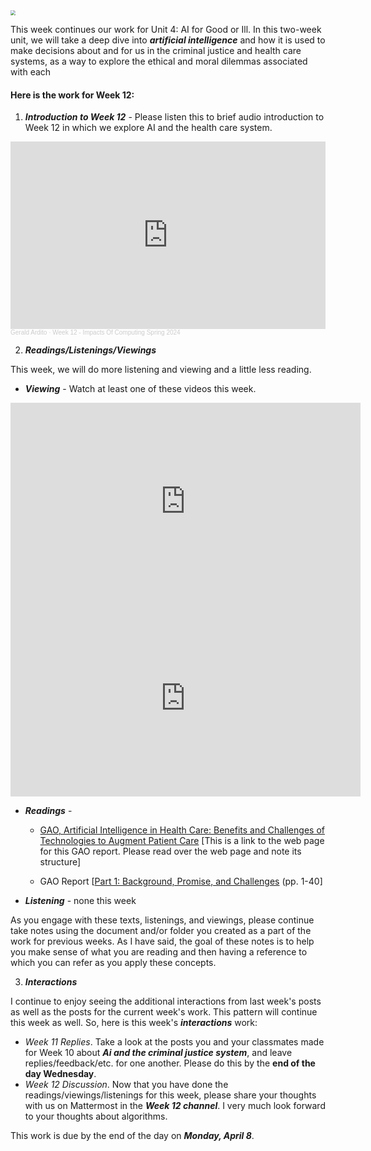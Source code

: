 <img src="https://images.unsplash.com/photo-1505751172876-fa1923c5c528?q=80&w=2070&auto=format&fit=crop&ixlib=rb-4.0.3&ixid=M3wxMjA3fDB8MHxwaG90by1wYWdlfHx8fGVufDB8fHx8fA%3D%3D" style="zoom:50%;" >

This week continues our work for Unit 4: AI for Good or Ill. In this two-week unit, we will take a deep dive into ***artificial intelligence*** and how it is used to make decisions about and for us in the criminal justice and health care systems, as a way to explore the ethical and moral dilemmas associated with each


#### Here is the work for Week 12:

1. ***Introduction to Week 12*** - Please listen this to brief audio introduction to Week 12 in which we explore AI and the health care system.

<iframe width="100%" height="300" scrolling="no" frameborder="no" allow="autoplay" src="https://w.soundcloud.com/player/?url=https%3A//api.soundcloud.com/tracks/1777069206&color=%23ff5500&auto_play=false&hide_related=false&show_comments=true&show_user=true&show_reposts=false&show_teaser=true&visual=true"></iframe><div style="font-size: 10px; color: #cccccc;line-break: anywhere;word-break: normal;overflow: hidden;white-space: nowrap;text-overflow: ellipsis; font-family: Interstate,Lucida Grande,Lucida Sans Unicode,Lucida Sans,Garuda,Verdana,Tahoma,sans-serif;font-weight: 100;"><a href="https://soundcloud.com/gerald-ardito" title="Gerald Ardito" target="_blank" style="color: #cccccc; text-decoration: none;">Gerald Ardito</a> · <a href="https://soundcloud.com/gerald-ardito/week-12-impacts-of-computing-spring-2024" title="Week 12 - Impacts Of Computing Spring 2024" target="_blank" style="color: #cccccc; text-decoration: none;">Week 12 - Impacts Of Computing Spring 2024</a></div>


2. ***Readings/Listenings/Viewings***

This week, we will do more listening and viewing and a little less reading. 

* ***Viewing*** - Watch at least one of these videos this week.

<iframe width="560" height="315" src="https://www.youtube.com/embed/xSDfma4VEx8?si=NZ9IMia_FIqXpvg6" title="YouTube video player" frameborder="0" allow="accelerometer; autoplay; clipboard-write; encrypted-media; gyroscope; picture-in-picture; web-share" allowfullscreen></iframe>

<iframe width="560" height="315" src="https://www.youtube.com/embed/j6EB9HO6acE?si=r7q0wpe_bo3Vq5I2" title="YouTube video player" frameborder="0" allow="accelerometer; autoplay; clipboard-write; encrypted-media; gyroscope; picture-in-picture; web-share" allowfullscreen></iframe>

* ***Readings*** - 

  * [GAO, Artificial Intelligence in Health Care: ](https://www.gao.gov/products/gao-21-7sp)[Benefits and Challenges of Technologies to Augment Patient Care](https://www.gao.gov/products/gao-21-7sp) [This is a link to the web page for this GAO report. Please read over the web page and note its structure]

  * GAO Report [[Part 1: Background, Promise, and Challenges](https://www.dropbox.com/s/3jixzsl3lf4ck2j/gao-21-7sp.pdf?dl=0) (pp. 1-40]

* ***Listening*** - none this week

As you engage with these texts, listenings, and viewings, please continue take notes using the document and/or folder you created as a part of the work for previous weeks.  As I have said, the goal of these notes is to help you make sense of what you are reading and then having a reference to which you can refer as you apply these concepts. 

3. ***Interactions***

I continue to enjoy seeing the additional interactions from last week's posts as well as the posts for the current week's work. This pattern will continue this week as well. So, here is this week's ***interactions*** work:

- *Week 11 Replies*. Take a look at the posts you and your classmates made for Week 10 about ***Ai and the criminal justice system***, and leave replies/feedback/etc. for one another. Please do this by the **end of the day Wednesday**.
- *Week 12 Discussion*. Now that you have done the readings/viewings/listenings for this week, please share your thoughts with us on Mattermost in the ***Week 12 channel***. I very much look forward to your thoughts about algorithms.

This work is due by the end of the day on ***Monday,  April 8***.
